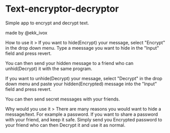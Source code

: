 # Text-encryptor-decryptor
Simple app to encrypt and decrypt text.

made by @ekk_ivox

How to use it >
   If you want to hide(Encrypt) your message, select "Encrypt" in the drop down menu. 
   Type a meessage you want to hide in the "Input" field and press revert.

   You can then send your hidden message to a friend who can unhid(Decrypt) it with the same program.

   If you want to unhide(Decrypt) your message, select "Decrypt" in the drop down menu
   and paste your hidden(Encrypted) message into the "Input" field and press revert.

   You can then send secret messages with your friends.

Why would you use it >
   There are many reasons you would want to hide a message/text.
   For example a password. If you want to share a password with your friend, and keep it safe.
   Simply send you Encrypted password to your friend who can then Decrypt it and use it as normal.
